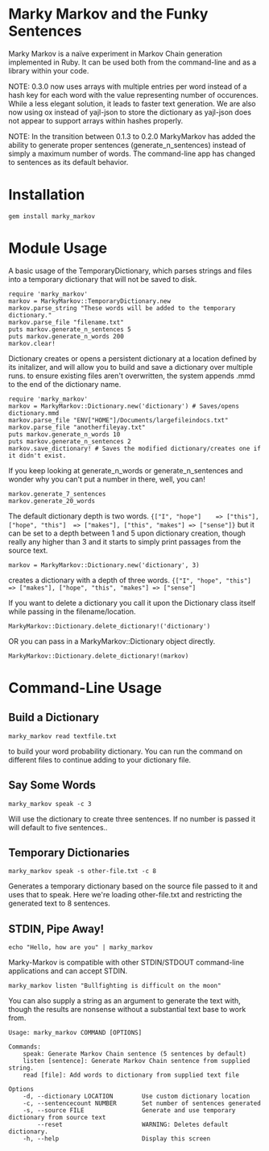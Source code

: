 Marky Markov and the Funky Sentences
====================================

Marky Markov is a naïve experiment in Markov Chain generation implemented
in Ruby. It can be used both from the command-line and as a library within your code.

NOTE: 0.3.0 now uses arrays with multiple entries per word instead of a
hash key for each word with the value representing number of occurences.
While a less elegant solution, it leads to faster text generation. We
are also now using ox instead of yajl-json to store the dictionary
as yajl-json does not appear to support arrays within hashes properly.

NOTE: In the transition between 0.1.3 to 0.2.0 MarkyMarkov has added the
ability to generate proper sentences (generate_n_sentences) instead of simply a
maximum number of words. The command-line app has changed to sentences as its default
behavior.

# Installation

    gem install marky_markov

# Module Usage

A basic usage of the TemporaryDictionary, which parses strings and files into a
temporary dictionary that will not be saved to disk.

    require 'marky_markov'
    markov = MarkyMarkov::TemporaryDictionary.new
    markov.parse_string "These words will be added to the temporary dictionary."
    markov.parse_file "filename.txt"
    puts markov.generate_n_sentences 5
    puts markov.generate_n_words 200
    markov.clear!
    
Dictionary creates or opens a persistent dictionary at a location defined by its 
initalizer, and will allow you to build and save a dictionary over multiple runs.
to ensure existing files aren't overwritten, the system appends .mmd to the end
of the dictionary name.

    require 'marky_markov'
    markov = MarkyMarkov::Dictionary.new('dictionary') # Saves/opens dictionary.mmd
    markov.parse_file "ENV["HOME"]/Documents/largefileindocs.txt"
    markov.parse_file "anotherfileyay.txt"
    puts markov.generate_n_words 10
    puts markov.generate_n_sentences 2
    markov.save_dictionary! # Saves the modified dictionary/creates one if it didn't exist.

If you keep looking at generate_n_words or generate_n_sentences and wonder why you can't put a
number in there, well, you can!

    markov.generate_7_sentences
    markov.generate_20_words

The default dictionary depth is two words.
 `{["I", "hope"]    => ["this"],
  ["hope", "this"]  => ["makes"],
  ["this", "makes"] => ["sense"]}`
but it can be set to a depth between 1 and 5 upon dictionary creation,
though really any higher than 3 and it starts to simply print passages
from the source text.

    markov = MarkyMarkov::Dictionary.new('dictionary', 3)

creates a dictionary with a depth of three words.
`{["I", "hope", "this"]     => ["makes"],
  ["hope", "this", "makes"] => ["sense"]`

If you want to delete a dictionary you call it upon the Dictionary class itself while
passing in the filename/location.

    MarkyMarkov::Dictionary.delete_dictionary!('dictionary')
    
OR you can pass in a MarkyMarkov::Dictionary object directly.

    MarkyMarkov::Dictionary.delete_dictionary!(markov)


# Command-Line Usage

## Build a Dictionary 

    marky_markov read textfile.txt

to build your word probability dictionary. You can run the command
on different files to continue adding to your dictionary file.


## Say Some Words

    marky_markov speak -c 3

Will use the dictionary to create three sentences. If no number
is passed it will default to five sentences..

## Temporary Dictionaries 

    marky_markov speak -s other-file.txt -c 8

Generates a temporary dictionary based on the source file passed to it
and uses that to speak. Here we're loading other-file.txt and
restricting the generated text to 8 sentences.

## STDIN, Pipe Away!

    echo "Hello, how are you" | marky_markov

Marky-Markov is compatible with other STDIN/STDOUT command-line
applications and can accept STDIN.

    marky_markov listen "Bullfighting is difficult on the moon"

You can also supply a string as an argument to generate the text with,
though the results are nonsense without a substantial text base to work
from.

    Usage: marky_markov COMMAND [OPTIONS]

    Commands:
        speak: Generate Markov Chain sentence (5 sentences by default)
        listen [sentence]: Generate Markov Chain sentence from supplied string.
        read [file]: Add words to dictionary from supplied text file

    Options
        -d, --dictionary LOCATION        Use custom dictionary location
        -c, --sentencecount NUMBER       Set number of sentences generated
        -s, --source FILE                Generate and use temporary dictionary from source text
            --reset                      WARNING: Deletes default dictionary.
        -h, --help                       Display this screen

